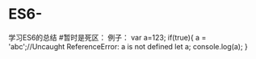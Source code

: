 # ES6-
学习ES6的总结
#暂时是死区：
例子：
var a=123;
if(true){
a = 'abc';//Uncaught ReferenceError: a is not defined
let a;
console.log(a);
}

